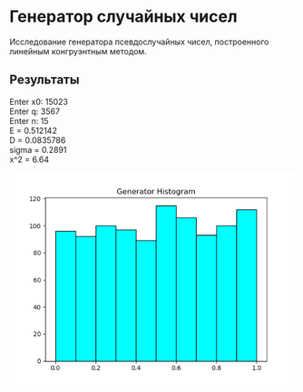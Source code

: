 # Генератор случайных чисел
Исследование генератора псевдослучайных чисел, построенного линейным конгруэнтным методом.

## Результаты
Enter x0: 15023  
Enter q: 3567  
Enter n: 15    
E = 0.512142  
D = 0.0835786  
sigma = 0.2891  
x^2 = 6.64      

![img](gist.png)
